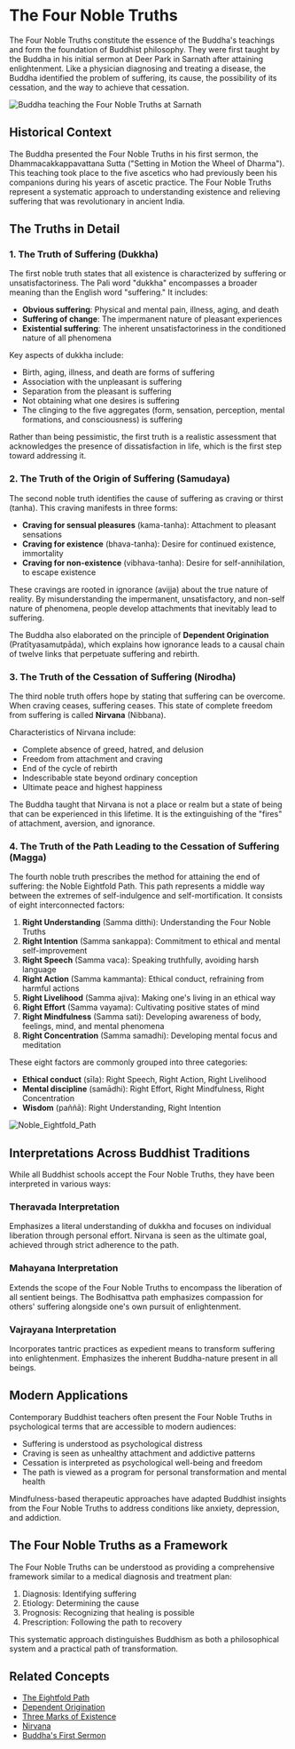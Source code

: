 # The Four Noble Truths

The Four Noble Truths constitute the essence of the Buddha's teachings and form the foundation of Buddhist philosophy. They were first taught by the Buddha in his initial sermon at Deer Park in Sarnath after attaining enlightenment. Like a physician diagnosing and treating a disease, the Buddha identified the problem of suffering, its cause, the possibility of its cessation, and the way to achieve that cessation.

![Buddha teaching the Four Noble Truths at Sarnath](four_noble_truths_teaching.jpg)

## Historical Context

The Buddha presented the Four Noble Truths in his first sermon, the Dhammacakkappavattana Sutta ("Setting in Motion the Wheel of Dharma"). This teaching took place to the five ascetics who had previously been his companions during his years of ascetic practice. The Four Noble Truths represent a systematic approach to understanding existence and relieving suffering that was revolutionary in ancient India.

## The Truths in Detail

### 1. The Truth of Suffering (Dukkha)

The first noble truth states that all existence is characterized by suffering or unsatisfactoriness. The Pali word "dukkha" encompasses a broader meaning than the English word "suffering." It includes:

- **Obvious suffering**: Physical and mental pain, illness, aging, and death
- **Suffering of change**: The impermanent nature of pleasant experiences
- **Existential suffering**: The inherent unsatisfactoriness in the conditioned nature of all phenomena

Key aspects of dukkha include:
- Birth, aging, illness, and death are forms of suffering
- Association with the unpleasant is suffering
- Separation from the pleasant is suffering
- Not obtaining what one desires is suffering
- The clinging to the five aggregates (form, sensation, perception, mental formations, and consciousness) is suffering

Rather than being pessimistic, the first truth is a realistic assessment that acknowledges the presence of dissatisfaction in life, which is the first step toward addressing it.

### 2. The Truth of the Origin of Suffering (Samudaya)

The second noble truth identifies the cause of suffering as craving or thirst (tanha). This craving manifests in three forms:

- **Craving for sensual pleasures** (kama-tanha): Attachment to pleasant sensations
- **Craving for existence** (bhava-tanha): Desire for continued existence, immortality
- **Craving for non-existence** (vibhava-tanha): Desire for self-annihilation, to escape existence

These cravings are rooted in ignorance (avijja) about the true nature of reality. By misunderstanding the impermanent, unsatisfactory, and non-self nature of phenomena, people develop attachments that inevitably lead to suffering.

The Buddha also elaborated on the principle of **Dependent Origination** (Pratītyasamutpāda), which explains how ignorance leads to a causal chain of twelve links that perpetuate suffering and rebirth.

### 3. The Truth of the Cessation of Suffering (Nirodha)

The third noble truth offers hope by stating that suffering can be overcome. When craving ceases, suffering ceases. This state of complete freedom from suffering is called **Nirvana** (Nibbana).

Characteristics of Nirvana include:
- Complete absence of greed, hatred, and delusion
- Freedom from attachment and craving
- End of the cycle of rebirth
- Indescribable state beyond ordinary conception
- Ultimate peace and highest happiness

The Buddha taught that Nirvana is not a place or realm but a state of being that can be experienced in this lifetime. It is the extinguishing of the "fires" of attachment, aversion, and ignorance.

### 4. The Truth of the Path Leading to the Cessation of Suffering (Magga)

The fourth noble truth prescribes the method for attaining the end of suffering: the Noble Eightfold Path. This path represents a middle way between the extremes of self-indulgence and self-mortification. It consists of eight interconnected factors:

1. **Right Understanding** (Samma ditthi): Understanding the Four Noble Truths
2. **Right Intention** (Samma sankappa): Commitment to ethical and mental self-improvement
3. **Right Speech** (Samma vaca): Speaking truthfully, avoiding harsh language
4. **Right Action** (Samma kammanta): Ethical conduct, refraining from harmful actions
5. **Right Livelihood** (Samma ajiva): Making one's living in an ethical way
6. **Right Effort** (Samma vayama): Cultivating positive states of mind
7. **Right Mindfulness** (Samma sati): Developing awareness of body, feelings, mind, and mental phenomena
8. **Right Concentration** (Samma samadhi): Developing mental focus and meditation

These eight factors are commonly grouped into three categories:
- **Ethical conduct** (sīla): Right Speech, Right Action, Right Livelihood
- **Mental discipline** (samādhi): Right Effort, Right Mindfulness, Right Concentration
- **Wisdom** (paññā): Right Understanding, Right Intention

![Noble_Eightfold_Path](./images/noble_eightfold_path_diagram.jpg)

## Interpretations Across Buddhist Traditions

While all Buddhist schools accept the Four Noble Truths, they have been interpreted in various ways:

### Theravada Interpretation
Emphasizes a literal understanding of dukkha and focuses on individual liberation through personal effort. Nirvana is seen as the ultimate goal, achieved through strict adherence to the path.

### Mahayana Interpretation
Extends the scope of the Four Noble Truths to encompass the liberation of all sentient beings. The Bodhisattva path emphasizes compassion for others' suffering alongside one's own pursuit of enlightenment.

### Vajrayana Interpretation
Incorporates tantric practices as expedient means to transform suffering into enlightenment. Emphasizes the inherent Buddha-nature present in all beings.

## Modern Applications

Contemporary Buddhist teachers often present the Four Noble Truths in psychological terms that are accessible to modern audiences:

- Suffering is understood as psychological distress
- Craving is seen as unhealthy attachment and addictive patterns
- Cessation is interpreted as psychological well-being and freedom
- The path is viewed as a program for personal transformation and mental health

Mindfulness-based therapeutic approaches have adapted Buddhist insights from the Four Noble Truths to address conditions like anxiety, depression, and addiction.

## The Four Noble Truths as a Framework

The Four Noble Truths can be understood as providing a comprehensive framework similar to a medical diagnosis and treatment plan:

1. Diagnosis: Identifying suffering
2. Etiology: Determining the cause
3. Prognosis: Recognizing that healing is possible
4. Prescription: Following the path to recovery

This systematic approach distinguishes Buddhism as both a philosophical system and a practical path of transformation.

## Related Concepts

- [The Eightfold Path](./eightfold_path.md)
- [Dependent Origination](./dependent_origination.md)
- [Three Marks of Existence](./three_marks_of_existence.md)
- [Nirvana](./nirvana.md)
- [Buddha's First Sermon](../texts/first_sermon.md)